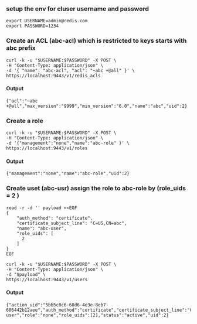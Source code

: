### setup the env for cluser username and password
```
export USERNAME=admin@redis.com
export PASSWORD=1234
```

### Create an ACL (abc-acl) which is restricted to keys starts with abc prefix
```
curl -k -u "$USERNAME:$PASSWORD" -X POST \
-H "Content-Type: application/json" \
-d '{ "name": "abc-acl", "acl": "~abc +@all" }' \
https://localhost:9443/v1/redis_acls
```
#### Output
```
{"acl":"~abc +@all","max_version":"9999","min_version":"6.0","name":"abc","uid":2}
```


### Create a role
```
curl -k -u "$USERNAME:$PASSWORD" -X POST \
-H "Content-Type: application/json" \
-d '{"management":"none","name":"abc-role" }' \
https://localhost:9443/v1/roles

```

#### Output
```
{"management":"none","name":"abc-role","uid":2}
```

### Create uset (abc-usr) assign the role to abc-role by (role_uids = 2 )
```
read -r -d '' payload <<EOF
{
    "auth_method": "certificate",
    "certificate_subject_line": "C=US,CN=abc",
    "name": "abc-user",
    "role_uids": [
      2
    ]
}
EOF

curl -k -u "$USERNAME:$PASSWORD" -X POST \
-H "Content-Type: application/json" \
-d "$payload" \
https://localhost:9443/v1/users
```

#### Output
```
{"action_uid":"5bb5c0c6-68d6-4e3e-8eb7-606442b12aee","auth_method":"certificate","certificate_subject_line":"C=US,CN=abc","email":"","email_alerts":true,"name":"abc-user","role":"none","role_uids":[2],"status":"active","uid":2}
```
